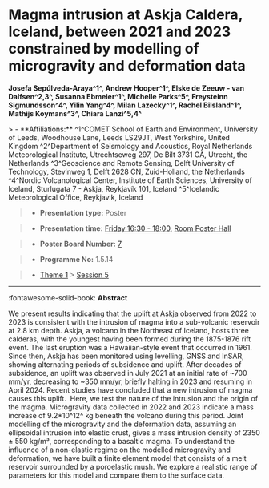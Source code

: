 # Magma intrusion at Askja Caldera, Iceland, between 2021 and 2023 constrained by modelling of microgravity and deformation data

**Josefa Sepúlveda-Araya^1^, Andrew Hooper^1^, Elske de Zeeuw - van Dalfsen^2,3^, Susanna Ebmeier^1^, Michelle Parks^5^, Freysteinn Sigmundsson^4^, Yilin Yang^4^, Milan Lazecky^1^, Rachel Bilsland^1^, Mathijs Koymans^3^, Chiara Lanzi^5,4^**

<!-- more -->> - **Affiliations:** ^1^COMET School of Earth and Environment, University of Leeds, Woodhouse Lane, Leeds LS29JT, West Yorkshire, United Kingdom ^2^Department of Seismology and Acoustics, Royal Netherlands Meteorological Institute, Utrechtseweg 297, De Bilt 3731 GA, Utrecht, the Netherlands ^3^Geoscience and Remote Sensing, Delft University of Technology, Stevinweg 1, Delft 2628 CN, Zuid-Holland, the Netherlands ^4^Nordic Volcanological Center, Institute of Earth Sciences, University of Iceland, Sturlugata 7 - Askja, Reykjavík 101, Iceland ^5^Icelandic Meteorological Office, Reykjavik, Iceland

> - **Presentation type:** Poster

> - **Presentation time:** [Friday 16:30 - 18:00](../sessions_comparison.md#__tabbed_4_6), [Room Poster Hall](../maps_venue.md#__tabbed_1_1)

> - **Poster Board Number:** [7](../map_poster_boards.md#friday)

> - **Programme No:** 1.5.14

> - [Theme 1](../theme1.md) > [Session 5](../sessions/session-1-5.md)

--- 

:fontawesome-solid-book: **Abstract**

We present results indicating that the uplift at Askja observed from 2022 to 2023 is consistent with the intrusion of magma into a sub-volcanic reservoir at 2.8 km depth. Askja, a volcano in the Northeast of Iceland, hosts three calderas, with the youngest having been formed during the 1875-1876 rift event. The last eruption was a Hawaiian-style event that occurred in 1961. Since then, Askja has been monitored using levelling, GNSS and InSAR, showing alternating periods of subsidence and uplift. After decades of subsidence, an uplift was observed in July 2021 at an initial rate of ~700 mm/yr, decreasing to ~350 mm/yr, briefly halting in 2023 and resuming in April 2024. Recent studies have concluded that a new intrusion of magma causes this uplift.  Here, we test the nature of the intrusion and the origin of the magma.
Microgravity data collected in 2022 and 2023 indicate a mass increase of 9.2*10^12^ kg beneath the volcano during this period. Joint modelling of the microgravity and the deformation data, assuming an ellipsoidal intrusion into elastic crust, gives a mass intrusion density of 2350 ± 550 kg/m³, corresponding to a basaltic magma. To understand the influence of a non-elastic regime on the modelled microgravity and deformation, we have built a finite element model that consists of a melt reservoir surrounded by a poroelastic mush. We explore a realistic range of parameters for this model and compare them to the surface data.

